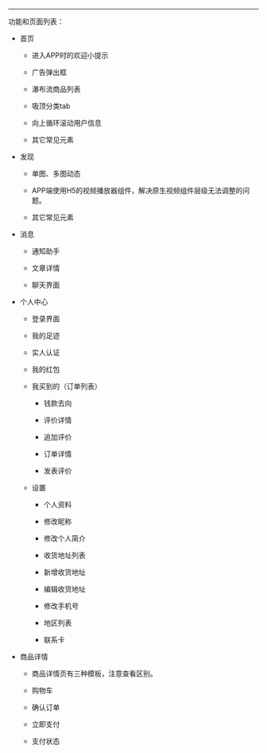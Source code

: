 ****

功能和页面列表：

- 首页
  
  - 进入APP时的欢迎小提示
  
  - 广告弹出框
  
  - 瀑布流商品列表
  
  - 吸顶分类tab
  
  - 向上循环滚动用户信息
  
  - 其它常见元素

- 发现
  
  - 单图、多图动态
  
  - APP端使用H5的视频播放器组件，解决原生视频组件层级无法调整的问题。
  
  - 其它常见元素

- 消息
  
  - 通知助手
  
  - 文章详情
  
  - 聊天界面

- 个人中心  

  - 登录界面 
  
  - 我的足迹
  
  - 实人认证
  
  - 我的红包
  
  - 我买到的（订单列表）
  
	- 钱款去向
  
	- 评价详情
  
	- 追加评价
  
	- 订单详情
  
	- 发表评价

  - 设置

	- 个人资料
	
	- 修改昵称
	
	- 修改个人简介
 
	- 收货地址列表

	- 新增收货地址

	- 编辑收货地址
	
	- 修改手机号
	
	- 地区列表
	
	- 联系卡

- 商品详情
  
  - 商品详情页有三种模板，注意查看区别。
  
  - 购物车
  
  - 确认订单
  
  - 立即支付

  - 支付状态


